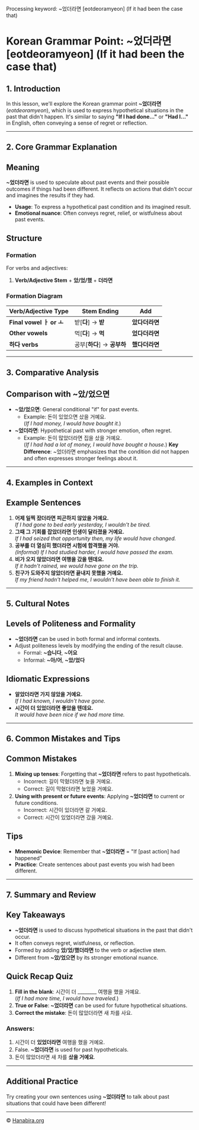 Processing keyword: ~었더라면 [eotdeoramyeon] (If it had been the case that)
# Korean Grammar Point: ~었더라면 [eotdeoramyeon] (If it had been the case that)

## 1. Introduction
In this lesson, we'll explore the Korean grammar point **~었더라면** (*eotdeoramyeon*), which is used to express hypothetical situations in the past that didn't happen. It's similar to saying **"If I had done..."** or **"Had I..."** in English, often conveying a sense of regret or reflection.

---
## 2. Core Grammar Explanation
## Meaning
**~었더라면** is used to speculate about past events and their possible outcomes if things had been different. It reflects on actions that didn't occur and imagines the results if they had.
- **Usage**: To express a hypothetical past condition and its imagined result.
- **Emotional nuance**: Often conveys regret, relief, or wistfulness about past events.
## Structure
### Formation
For verbs and adjectives:
1. **Verb/Adjective Stem** + **았/었/했** + **더라면**
### Formation Diagram
| Verb/Adjective Type | Stem Ending | Add |
|---------------------|-------------|-----|
| **Final vowel ㅏ or ㅗ** | 받[**다**] → **받** | **았다더라면** |
| **Other vowels** | 먹[**다**] → **먹** | **었다더라면** |
| **하다 verbs** | 공부[**하다**] → **공부하** | **했다더라면** |
---
## 3. Comparative Analysis
## Comparison with ~았/었으면
- **~았/었으면**: General conditional "if" for past events.
  - Example: 돈이 있었으면 샀을 거예요.  
    (*If I had money, I would have bought it.*)
- **~었더라면**: Hypothetical past with stronger emotion, often regret.
  - Example: 돈이 많았더라면 집을 샀을 거예요.  
    (*If I had had a lot of money, I would have bought a house.*)
**Key Difference**: ~었더라면 emphasizes that the condition did not happen and often expresses stronger feelings about it.
---
## 4. Examples in Context
## Example Sentences
1. **어제 일찍 잤더라면 피곤하지 않았을 거예요.**  
   *If I had gone to bed early yesterday, I wouldn't be tired.*
2. **그때 그 기회를 잡았더라면 인생이 달라졌을 거예요.**  
   *If I had seized that opportunity then, my life would have changed.*
3. **공부를 더 열심히 했더라면 시험에 합격했을 거야.**  
   *(Informal) If I had studied harder, I would have passed the exam.*
4. **비가 오지 않았더라면 여행을 갔을 텐데요.**  
   *If it hadn't rained, we would have gone on the trip.*
5. **친구가 도와주지 않았더라면 끝내지 못했을 거예요.**  
   *If my friend hadn't helped me, I wouldn't have been able to finish it.*
---
## 5. Cultural Notes
## Levels of Politeness and Formality
- **~었더라면** can be used in both formal and informal contexts.
- Adjust politeness levels by modifying the ending of the result clause.
  - Formal: **~습니다**, **~어요**
  - Informal: **~아/어**, **~았/었다**
## Idiomatic Expressions
- **알았더라면 가지 않았을 거예요.**  
  *If I had known, I wouldn't have gone.*
- **시간이 더 있었더라면 좋았을 텐데요.**  
  *It would have been nice if we had more time.*
---
## 6. Common Mistakes and Tips
## Common Mistakes
1. **Mixing up tenses**: Forgetting that **~었더라면** refers to past hypotheticals.
   - Incorrect: 길이 막혔더라면 늦을 거예요.
   - Correct: 길이 막혔더라면 늦었을 거예요.
2. **Using with present or future events**: Applying **~었더라면** to current or future conditions.
   - Incorrect: 시간이 있더라면 갈 거예요.
   - Correct: 시간이 있었더라면 갔을 거예요.
## Tips
- **Mnemonic Device**: Remember that **~었더라면** = "If [past action] had happened"
- **Practice**: Create sentences about past events you wish had been different.
---
## 7. Summary and Review
## Key Takeaways
- **~었더라면** is used to discuss hypothetical situations in the past that didn't occur.
- It often conveys regret, wistfulness, or reflection.
- Formed by adding **았/었/했더라면** to the verb or adjective stem.
- Different from **~았/었으면** by its stronger emotional nuance.
## Quick Recap Quiz
1. **Fill in the blank**: 시간이 더 ________ 여행을 했을 거예요.  
   (*If I had more time, I would have traveled.*)
2. **True or False**: **~었더라면** can be used for future hypothetical situations.
3. **Correct the mistake**: 돈이 많았더라면 새 차를 사요.

### Answers:
1. 시간이 더 **있었더라면** 여행을 했을 거예요.
2. False. **~었더라면** is used for past hypotheticals.
3. 돈이 많았더라면 새 차를 **샀을 거예요**.
---
## Additional Practice
Try creating your own sentences using **~었더라면** to talk about past situations that could have been different!

---
© [Hanabira.org](https://hanabira.org)
